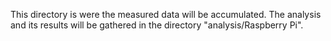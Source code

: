 This directory is were the measured data will be accumulated. The analysis and its results 
will be gathered in the directory "analysis/Raspberry Pi".